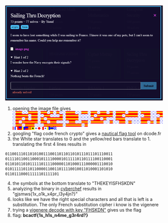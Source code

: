 ![question](Screenshot_2.png)
1) opening the image file gives
![image](image.png)
2) googling "flag code french crypto" gives a [nautical flag tool](https://www.dcode.fr/maritime-signals-code) on dcode.fr
3) the White star translates to 0 and the yellow/red bars translate to 1.  translating the first 4 lines results in
```
011001110110101001110011011011010111011101110011
011110110011000101111000010111110110111100110001
011010110101111101111000001101000111000001110010
010111110110110000110011011110010011010001101010
011011100011111101111101
```
4) the symbols at the bottom translate to "THEKEYISFHSKDN"
5) analyzing the binary in [cyberchef](https://gchq.github.io/CyberChef/#recipe=From_Binary('Space',8)&input=MDExMDAxMTEwMTEwMTAxMDAxMTEwMDExMDExMDExMDEwMTExMDExMTAxMTEwMDExCjAxMTExMDExMDAxMTAwMDEwMTExMTAwMDAxMDExMTExMDExMDExMTEwMDExMDAwMQowMTEwMTAxMTAxMDExMTExMDExMTEwMDAwMDExMDEwMDAxMTEwMDAwMDExMTAwMTAKMDEwMTExMTEwMTEwMTEwMDAwMTEwMDExMDExMTEwMDEwMDExMDEwMDAxMTAxMDEwCjAxMTAxMTEwMDAxMTExMTEwMTExMTEwMQ) results in "gjsmws{1x_o1k_x4pr_l3y4jn?}"
6) looks like we have the right special characters and all that is left is a substitution. The only French substitution cipher i know is the vigenere
7) trying a [vigenere decode with key "FHSKDN"](https://gchq.github.io/CyberChef/#recipe=From_Binary('Space',8)Vigen%C3%A8re_Decode('FHSKDN')&input=MDExMDAxMTEwMTEwMTAxMDAxMTEwMDExMDExMDExMDEwMTExMDExMTAxMTEwMDExCjAxMTExMDExMDAxMTAwMDEwMTExMTAwMDAxMDExMTExMDExMDExMTEwMDExMDAwMQowMTEwMTAxMTAxMDExMTExMDExMTEwMDAwMDExMDEwMDAxMTEwMDAwMDExMTAwMTAKMDEwMTExMTEwMTEwMTEwMDAwMTEwMDExMDExMTEwMDEwMDExMDEwMDAxMTAxMDEwCjAxMTAxMTEwMDAxMTExMTEwMTExMTEwMQ) gives us the flag
8) flag: **bcactf{1s_h1s_n4me_g3r4rd?}**
